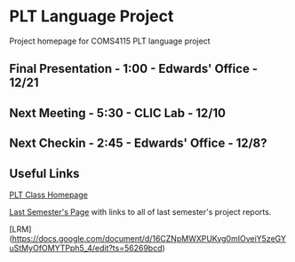 # PLT Language Project 
Project homepage for COMS4115 PLT language project

## Final Presentation - 1:00 - Edwards' Office - 12/21
## Next Meeting - 5:30 - CLIC Lab - 12/10
## Next Checkin - 2:45  - Edwards' Office - 12/8?

## Useful Links ##
[PLT Class Homepage](http://www.cs.columbia.edu/~sedwards/classes/2015/4115-fall/index.html)

[Last Semester's Page](http://www.cs.columbia.edu/~sedwards/classes/2014/w4115-fall/index.html) with links to all of last semester's project reports.

[LRM] (https://docs.google.com/document/d/16CZNpMWXPUKvg0mIOveiY5zeGYuStMyOfOMYTPph5_4/edit?ts=56269bcd)

